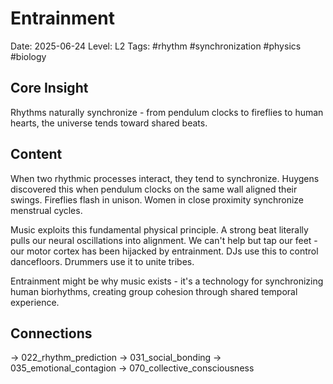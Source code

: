 # Entrainment
Date: 2025-06-24
Level: L2
Tags: #rhythm #synchronization #physics #biology

## Core Insight
Rhythms naturally synchronize - from pendulum clocks to fireflies to human hearts, the universe tends toward shared beats.

## Content
When two rhythmic processes interact, they tend to synchronize. Huygens discovered this when pendulum clocks on the same wall aligned their swings. Fireflies flash in unison. Women in close proximity synchronize menstrual cycles.

Music exploits this fundamental physical principle. A strong beat literally pulls our neural oscillations into alignment. We can't help but tap our feet - our motor cortex has been hijacked by entrainment. DJs use this to control dancefloors. Drummers use it to unite tribes.

Entrainment might be why music exists - it's a technology for synchronizing human biorhythms, creating group cohesion through shared temporal experience.

## Connections
→ 022_rhythm_prediction
→ 031_social_bonding
→ 035_emotional_contagion
→ 070_collective_consciousness